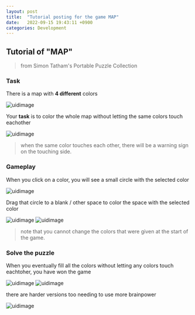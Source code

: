 ```yaml
---
layout: post
title:  "Tutorial posting for the game MAP"
date:   2022-09-15 19:43:11 +0900
categories: Development
---
```

## Tutorial of "MAP"

> from Simon Tatham's Portable Puzzle Collection

### Task

There is a map with **4 different** colors

![uidimage](/devblog/assets/map1.png)

Your **task** is to color the whole map without letting the same colors touch eachother

![uidimage](/devblog/assets/map2.png)
> when the same color touches each other, there will be a warning sign on the touching side.

### Gameplay

When you click on a color, you will see a small circle with the selected color

![uidimage](/devblog/assets/map3.png)

Drag that circle to a blank / other space to color the space with the selected color

![uidimage](/devblog/assets/map4.png)
![uidimage](/devblog/assets/map5.png)

> note that you cannot change the colors that were given at the start of the game.

### Solve the puzzle

When you eventually fill all the colors without letting any colors touch eachtoher, you have won the game

![uidimage](/devblog/assets/map6.png)
![uidimage](/devblog/assets/map7.png)

there are harder versions too needing to use more brainpower

![uidimage](/devblog/assets/map8.png)
